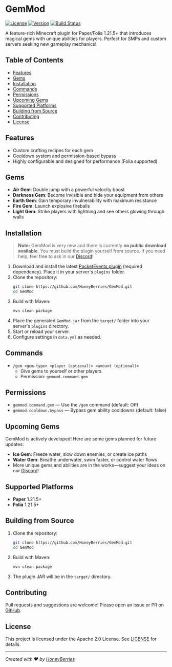 # GemMod

[![License](https://img.shields.io/badge/License-Apache%202.0-blue.svg)](LICENSE)
[![Version](https://img.shields.io/badge/Version-1.0.0-brightgreen.svg)](https://github.com/HoneyBerries/GemMod/releases)
[![Build Status](https://img.shields.io/badge/Build-Passing-brightgreen.svg)](https://github.com/HoneyBerries/GemMod/actions)

A feature-rich Minecraft plugin for Paper/Folia 1.21.5+ that introduces magical gems with unique abilities for players. Perfect for SMPs and custom servers seeking new gameplay mechanics!

## Table of Contents

- [Features](#features)
- [Gems](#gems)
- [Installation](#installation)
- [Commands](#commands)
- [Permissions](#permissions)
- [Upcoming Gems](#upcoming-gems)
- [Supported Platforms](#supported-platforms)
- [Building from Source](#building-from-source)
- [Contributing](#contributing)
- [License](#license)

## Features

- Custom crafting recipes for each gem
- Cooldown system and permission-based bypass
- Highly configurable and designed for performance (Folia supported)

## Gems

- **Air Gem**: Double jump with a powerful velocity boost
- **Darkness Gem**: Become invisible and hide your equipment from others
- **Earth Gem**: Gain temporary invulnerability with maximum resistance
- **Fire Gem**: Launch explosive fireballs
- **Light Gem**: Strike players with lightning and see others glowing through walls

## Installation

> **Note:** GemMod is very new and there is currently **no public download available**. You must build the plugin yourself from source. If you need help, feel free to ask in our [Discord](https://discord.com/invite/3W5GQ37h)!

1. Download and install the latest [PacketEvents plugin](https://modrinth.com/plugin/packetevents) (required dependency). Place it in your server's `plugins` folder.
2. Clone the repository:
   ```sh
   git clone https://github.com/HoneyBerries/GemMod.git
   cd GemMod
   ```
3. Build with Maven:
   ```sh
   mvn clean package
   ```
4. Place the generated `GemMod.jar` from the `target/` folder into your server's `plugins` directory.
5. Start or reload your server.
6. Configure settings in `data.yml` as needed.

## Commands

- `/gem <gem-type> <player (optional)> <amount (optional)>`
  - Give gems to yourself or other players.
  - Permission: `gemmod.command.gem`

## Permissions

- `gemmod.command.gem` — Use the `/gem` command (default: OP)
- `gemmod.cooldown.bypass` — Bypass gem ability cooldowns (default: false)

## Upcoming Gems

GemMod is actively developed! Here are some gems planned for future updates:

- **Ice Gem**: Freeze water, slow down enemies, or create ice paths
- **Water Gem**: Breathe underwater, swim faster, or control water flows
- More unique gems and abilities are in the works—suggest your ideas on our [Discord](https://discord.com/invite/3W5GQ37h)!

## Supported Platforms

- **Paper** 1.21.5+
- **Folia** 1.21.5+

## Building from Source

1. Clone the repository:
   ```sh
   git clone https://github.com/HoneyBerries/GemMod.git
   cd GemMod
   ```
2. Build with Maven:
   ```sh
   mvn clean package
   ```
3. The plugin JAR will be in the `target/` directory.

## Contributing

Pull requests and suggestions are welcome! Please open an issue or PR on [GitHub](https://github.com/HoneyBerries/GemMod).

## License

This project is licensed under the Apache 2.0 License. See [LICENSE](LICENSE) for details.

---

*Created with ❤️ by [HoneyBerries](https://github.com/HoneyBerries)*
